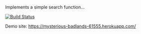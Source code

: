 Implements a simple search function...

[![Build Status](https://travis-ci.org/KaganHamzacebi/myDemoApp.svg?branch=master)](https://travis-ci.org/KaganHamzacebi/myDemoApp)

Demo site: https://mysterious-badlands-61555.herokuapp.com/